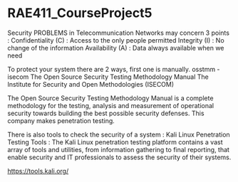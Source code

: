 # RAE411_CourseProject5

Security PROBLEMS in Telecommunication Networks may concern 3 points :
Confidentiality (C) : Access to the only people permitted
Integrity (I) : No change of the information
Availability (A) : Data always available when we need

To protect your system there are 2 ways, first one is manually. 
osstmm - isecom
The Open Source Security Testing Methodology Manual 
The Institute for Security and Open Methodologies (ISECOM)

The Open Source Security Testing Methodology Manual is a complete methodology for the testing, analysis and measurement of operational security towards building the best possible security defenses.
This company makes penetration testing. 


There is also tools to check the security of a system :
Kali Linux Penetration Testing Tools :
The Kali Linux penetration testing platform contains a vast array of tools and utilities, from information gathering to final reporting, that enable security and IT professionals to assess the security of their systems.



https://tools.kali.org/
